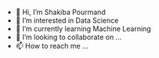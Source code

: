 - 👋 Hi, I’m Shakiba Pourmand
- 👀 I’m interested in Data Science
- 🌱 I’m currently learning Machine Learning
- 💞️ I’m looking to collaborate on ...
- 📫 How to reach me ...

<!---
Shakibap/Shakibap is a ✨ special ✨ repository because its `README.md` (this file) appears on your GitHub profile.
You can click the Preview link to take a look at your changes.
--->
